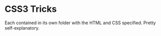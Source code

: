 CSS3 Tricks
===========

Each contained in its own folder with the HTML and CSS specified. Pretty self-explanatory.
